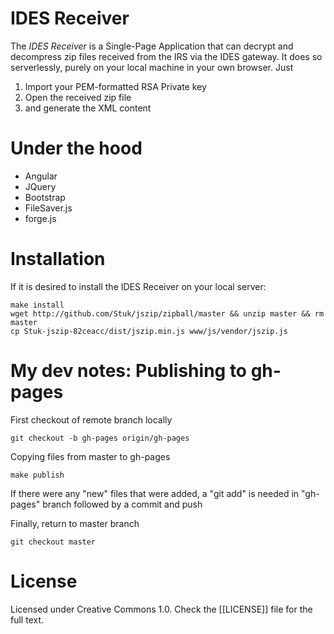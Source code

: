 # IDES Receiver
The _IDES Receiver_ is a Single-Page Application that can decrypt and decompress zip files received from the IRS via the IDES gateway.
It does so serverlessly, purely on your local machine in your own browser.
Just
1. Import your PEM-formatted RSA Private key
2. Open the received zip file
3. and generate the XML content

# Under the hood
* Angular
* JQuery
* Bootstrap
* FileSaver.js
* forge.js

# Installation
If it is desired to install the IDES Receiver on your local server:

    make install
    wget http://github.com/Stuk/jszip/zipball/master && unzip master && rm master
    cp Stuk-jszip-82ceacc/dist/jszip.min.js www/js/vendor/jszip.js

# My dev notes: Publishing to gh-pages

First checkout of remote branch locally

    git checkout -b gh-pages origin/gh-pages

Copying files from master to gh-pages

    make publish

If there were any "new" files that were added, a "git add" is needed in "gh-pages" branch followed by a commit and push

Finally, return to master branch

    git checkout master

# License
Licensed under Creative Commons 1.0. Check the [[LICENSE]] file for the full text.
